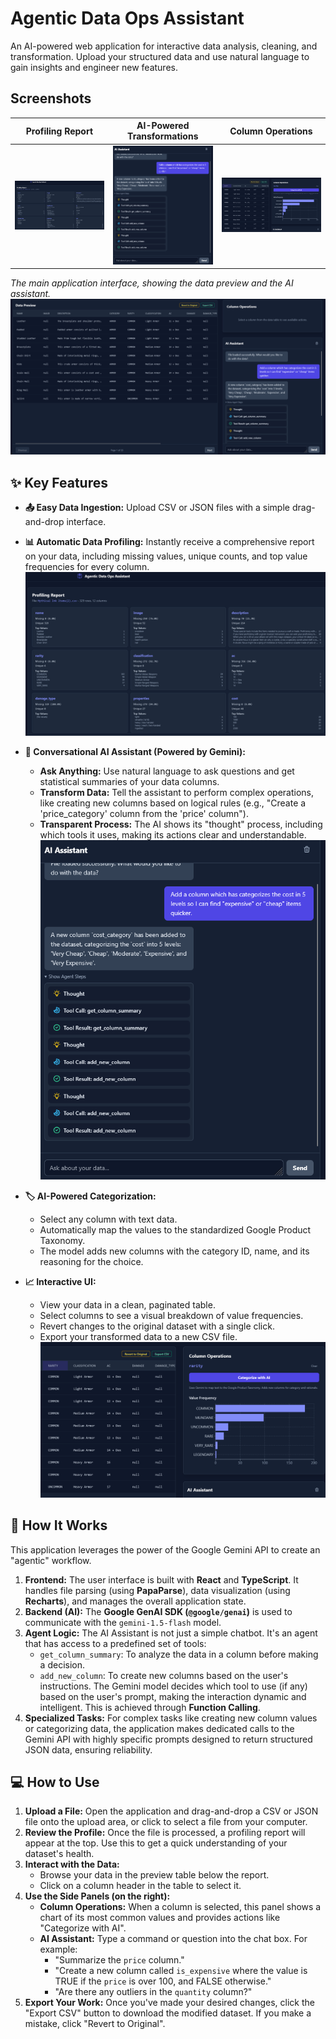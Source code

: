# Agentic Data Ops Assistant

An AI-powered web application for interactive data analysis, cleaning, and transformation. Upload your structured data and use natural language to gain insights and engineer new features.

## Screenshots

| Profiling Report | AI-Powered Transformations | Column Operations |
| :---: | :---: | :---: |
| ![Profiling Report](DataAssistant%20(3).png) | ![AI Assistant creating a new column](DataAssistant%20(2).png) | ![Column Operations Panel](DataAssistant%20(1).png) |

_The main application interface, showing the data preview and the AI assistant._
![Main Application Layout](DataAssistant%20(4).png)


## ✨ Key Features

*   **📤 Easy Data Ingestion:** Upload CSV or JSON files with a simple drag-and-drop interface.

*   **📊 Automatic Data Profiling:** Instantly receive a comprehensive report on your data, including missing values, unique counts, and top value frequencies for every column.
    ![Profiling Report](DataAssistant%20(3).png)

*   **🤖 Conversational AI Assistant (Powered by Gemini):**
    *   **Ask Anything:** Use natural language to ask questions and get statistical summaries of your data columns.
    *   **Transform Data:** Tell the assistant to perform complex operations, like creating new columns based on logical rules (e.g., "Create a 'price_category' column from the 'price' column").
    *   **Transparent Process:** The AI shows its "thought" process, including which tools it uses, making its actions clear and understandable.
    ![AI Assistant creating a new column](DataAssistant%20(2).png)

*   **🏷️ AI-Powered Categorization:**
    *   Select any column with text data.
    *   Automatically map the values to the standardized Google Product Taxonomy.
    *   The model adds new columns with the category ID, name, and its reasoning for the choice.

*   **📈 Interactive UI:**
    *   View your data in a clean, paginated table.
    *   Select columns to see a visual breakdown of value frequencies.
    *   Revert changes to the original dataset with a single click.
    *   Export your transformed data to a new CSV file.
    ![Column Operations Panel](DataAssistant%20(1).png)

## 🚀 How It Works

This application leverages the power of the Google Gemini API to create an "agentic" workflow.

1.  **Frontend:** The user interface is built with **React** and **TypeScript**. It handles file parsing (using **PapaParse**), data visualization (using **Recharts**), and manages the overall application state.
2.  **Backend (AI):** The **Google GenAI SDK (`@google/genai`)** is used to communicate with the `gemini-1.5-flash` model.
3.  **Agent Logic:** The AI Assistant is not just a simple chatbot. It's an agent that has access to a predefined set of tools:
    *   `get_column_summary`: To analyze the data in a column before making a decision.
    *   `add_new_column`: To create new columns based on the user's instructions.
    The Gemini model decides which tool to use (if any) based on the user's prompt, making the interaction dynamic and intelligent. This is achieved through **Function Calling**.
4.  **Specialized Tasks:** For complex tasks like creating new column values or categorizing data, the application makes dedicated calls to the Gemini API with highly specific prompts designed to return structured JSON data, ensuring reliability.

## 💻 How to Use

1.  **Upload a File:** Open the application and drag-and-drop a CSV or JSON file onto the upload area, or click to select a file from your computer.
2.  **Review the Profile:** Once the file is processed, a profiling report will appear at the top. Use this to get a quick understanding of your dataset's health.
3.  **Interact with the Data:**
    *   Browse your data in the preview table below the report.
    *   Click on a column header in the table to select it.
4.  **Use the Side Panels (on the right):**
    *   **Column Operations:** When a column is selected, this panel shows a chart of its most common values and provides actions like "Categorize with AI".
    *   **AI Assistant:** Type a command or question into the chat box. For example:
        *   "Summarize the `price` column."
        *   "Create a new column called `is_expensive` where the value is TRUE if the `price` is over 100, and FALSE otherwise."
        *   "Are there any outliers in the `quantity` column?"
5.  **Export Your Work:** Once you've made your desired changes, click the "Export CSV" button to download the modified dataset. If you make a mistake, click "Revert to Original".
